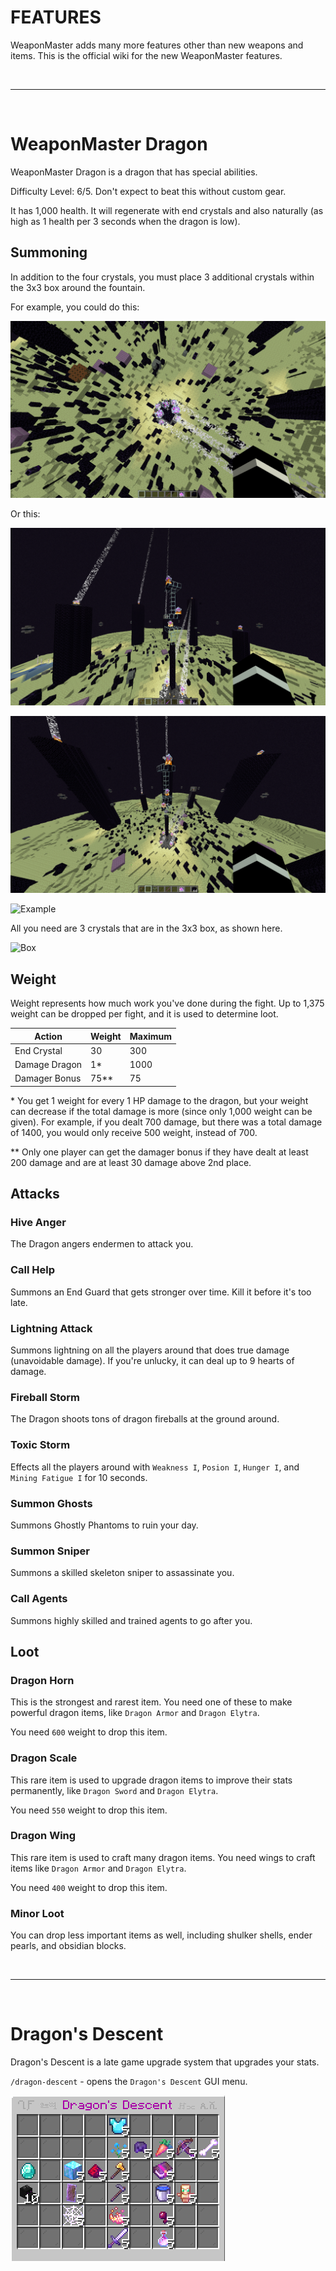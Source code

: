 # FEATURES

WeaponMaster adds many more features other than new weapons and items. This is the official wiki for the new WeaponMaster features.

<br/>

---

<br/>

# WeaponMaster Dragon

WeaponMaster Dragon is a dragon that has special abilities. 

Difficulty Level: 6/5. Don't expect to beat this without custom gear.

It has 1,000 health. It will regenerate with end crystals and also naturally (as high as 1 health per 3 seconds when the dragon is low).

## Summoning

In addition to the four crystals, you must place 3 additional crystals within the 3x3 box around the fountain.

For example, you could do this:

![Example](assets/dragon/summon_example1.png)

Or this:

![Example](assets/dragon/summon_example2_side1.png)

![Example](assets/dragon/summon_example2_side2.png)

![Example](assets/dragon/summon_example2_side3.png)

All you need are 3 crystals that are in the 3x3 box, as shown here.

![Box](assets/dragon/summon_example2_top.png)

## Weight

Weight represents how much work you've done during the fight. Up to 1,375 weight can be dropped per fight, and it is used to determine loot.

| **Action**    | Weight | Maximum |
|---------------|--------|---------|
| End Crystal   | 30     | 300     |
| Damage Dragon | 1\*    | 1000    |
| Damager Bonus | 75\*\* | 75      |

\* You get 1 weight for every 1 HP damage to the dragon, but your weight can decrease if the total damage is more (since only 1,000 weight can be given). For example, if you dealt 700 damage, but there was a total damage of 1400, you would only receive 500 weight, instead of 700.

\*\* Only one player can get the damager bonus if they have dealt at least 200 damage and are at least 30 damage above 2nd place.

## Attacks

### Hive Anger

The Dragon angers endermen to attack you.

### Call Help

Summons an End Guard that gets stronger over time. Kill it before it's too late. 

### Lightning Attack

Summons lightning on all the players around that does true damage (unavoidable damage). If you're unlucky, it can deal up to 9 hearts of damage.

### Fireball Storm

The Dragon shoots tons of dragon fireballs at the ground around.

### Toxic Storm

Effects all the players around with `Weakness I`, `Posion I`, `Hunger I`, and `Mining Fatigue I` for 10 seconds.

### Summon Ghosts

Summons Ghostly Phantoms to ruin your day.

### Summon Sniper

Summons a skilled skeleton sniper to assassinate you. 

### Call Agents

Summons highly skilled and trained agents to go after you.

## Loot

### Dragon Horn

This is the strongest and rarest item. You need one of these to make powerful dragon items, like `Dragon Armor` and `Dragon Elytra`.

You need `600` weight to drop this item.

### Dragon Scale

This rare item is used to upgrade dragon items to improve their stats permanently, like `Dragon Sword` and `Dragon Elytra`.

You need `550` weight to drop this item.

### Dragon Wing

This rare item is used to craft many dragon items. You need wings to craft items like `Dragon Armor` and `Dragon Elytra`.

You need `400` weight to drop this item.


### Minor Loot

You can drop less important items as well, including shulker shells, ender pearls, and obsidian blocks.



<br/>

---

<br/>

# Dragon's Descent

Dragon's Descent is a late game upgrade system that upgrades your stats.

`/dragon-descent` - opens the `Dragon's Descent` GUI menu.

![A fully maxed out Dragon's Descent](assets/descent/max.png)

